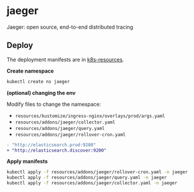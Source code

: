 # jaeger

Jaeger: open source, end-to-end distributed tracing

## Deploy

The deployment manifests are in [k8s-resources](k8s-resources.md).

**Create namespace**
```bash
kubectl create ns jaeger
```


**(optional) changing the env**

Modify files to change the namespace:
* `resources/kustomize/ingress-nginx/overlays/prod/args.yaml`
* `resources/addons/jaeger/collector.yaml`
* `resources/addons/jaeger/query.yaml`
* `resources/addons/jaeger/rollover-cron.yaml`

```diff
- "http://elasticsearch.prod:9200"
+ "http://elasticsearch.discover:9200"
```

**Apply manifests**
```bash
kubectl apply -f resources/addons/jaeger/rollover-cron.yaml -n jaeger
kubectl apply -f resources/addons/jaeger/query.yaml -n jaeger
kubectl apply -f resources/addons/jaeger/collector.yaml -n jaeger
```


